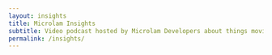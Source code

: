 ```yaml
---
layout: insights
title: Microlam Insights
subtitle: Video podcast hosted by Microlam Developers about things moving in and around Microlam ecosystem.
permalink: /insights/
---
```

